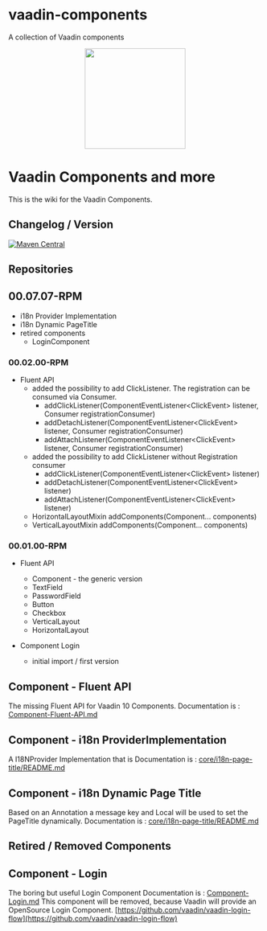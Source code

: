 # vaadin-components
A collection of Vaadin components

<center>
<a href="https://vaadin.com">
 <img src="https://vaadin.com/images/hero-reindeer.svg" width="200" height="200" /></a>
</center>

# Vaadin Components and more
This is the wiki for the Vaadin Components.

## Changelog / Version
[![Maven Central](https://maven-badges.herokuapp.com/maven-central/org.rapidpm.vaadin/vaadin-components/badge.svg)](https://maven-badges.herokuapp.com/maven-central/org.rapidpm.vaadin/vaadin-components)



## Repositories




## 00.07.07-RPM
* i18n Provider Implementation
* i18n Dynamic PageTitle
* retired components
    * LoginComponent


### 00.02.00-RPM
* Fluent API
    * added the possibility to add ClickListener. The registration can be consumed via Consumer.
        * addClickListener(ComponentEventListener<ClickEvent<T>> listener, Consumer<Registration> registrationConsumer)
        * addDetachListener(ComponentEventListener<ClickEvent<T>> listener, Consumer<Registration> registrationConsumer)
        * addAttachListener(ComponentEventListener<ClickEvent<T>> listener, Consumer<Registration> registrationConsumer)
    * added the possibility to add ClickListener without Registration consumer
        * addClickListener(ComponentEventListener<ClickEvent<T>> listener)
        * addDetachListener(ComponentEventListener<ClickEvent<T>> listener)
        * addAttachListener(ComponentEventListener<ClickEvent<T>> listener)
    * HorizontalLayoutMixin addComponents(Component... components)
    * VerticalLayoutMixin addComponents(Component... components)


### 00.01.00-RPM
* Fluent API
    * Component - the generic version
    * TextField
    * PasswordField
    * Button
    * Checkbox
    * VerticalLayout
    * HorizontalLayout

* Component Login
    * initial import / first version

## Component - Fluent API
The missing Fluent API for Vaadin 10 Components.
Documentation is : [Component-Fluent-API.md](Component-Fluent-API.md)

## Component - i18n ProviderImplementation
A I18NProvider Implementation that is 
Documentation is : [core/i18n-page-title/README.md](Component-I18N-PageTitle.md)

## Component - i18n Dynamic Page Title
Based on an Annotation a message key and Local will be used to set the PageTitle dynamically.
Documentation is : [core/i18n-page-title/README.md](Component-I18N-PageTitle.md)


## Retired / Removed Components

## Component - Login
The boring but useful Login Component
Documentation is : [Component-Login.md](Component-Login.md)
This component will be removed, because Vaadin will provide an OpenSource Login Component.
[https://github.com/vaadin/vaadin-login-flow](https://github.com/vaadin/vaadin-login-flow)



